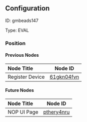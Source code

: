 # <nil>
## Configuration
ID:  gmbeads147

Type: EVAL 








### Position

#### Previous Nodes
| Node Title | Node ID |
| :------------- | ------------ |
| Register Device | [61gkn04fvn](./61gkn04fvn.md) | 
 
 #### Future Nodes
| Node Title | Node ID |
| :------------- | ------------ |
| NOP UI Page |[pthery4nru](./pthery4nru.md) | 